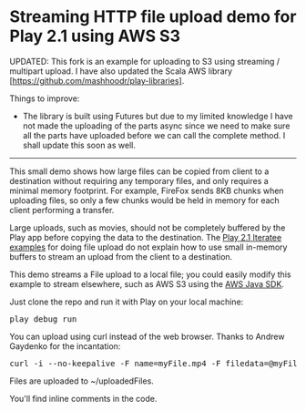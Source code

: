 Streaming HTTP file upload demo for Play 2.1 using AWS S3
=========================================================

UPDATED: This fork is an example for uploading to S3 using streaming / multipart upload. I have also updated the Scala AWS library
[https://github.com/mashhoodr/play-libraries].

Things to improve:
- The library is built using Futures but due to my limited knowledge I have not made the uploading of the parts
async since we need to make sure all the parts have uploaded before we can call the complete method. I shall update
this soon as well.

--------------------------------------------------------

This small demo shows how large files can be copied from client to a destination without requiring any temporary files,
and only requires a minimal memory footprint. For example, FireFox sends 8KB chunks when uploading files, so only a
few chunks would be held in memory for each client performing a transfer.

Large uploads, such as movies, should not be completely buffered by the Play app before copying the data to the destination.
The [Play 2.1 Iteratee examples](http://www.playframework.com/documentation/2.1.0/ScalaFileUpload) for doing file upload
do not explain how to use small in-memory buffers to stream an upload from the client to a destination.

This demo streams a File upload to a local file; you could easily modify this example to stream elsewhere, such as
AWS S3 using the [AWS Java SDK](http://aws.amazon.com/documentation/sdkforjava/).

Just clone the repo and run it with Play on your local machine:
<pre>play debug run</pre>

You can upload using curl instead of the web browser. Thanks to Andrew Gaydenko for the incantation:
<pre>curl -i --no-keepalive -F name=myFile.mp4 -F filedata=@myFile.mp4 http://localhost:9000/upload</pre>

Files are uploaded to ~/uploadedFiles.

You'll find inline comments in the code.

